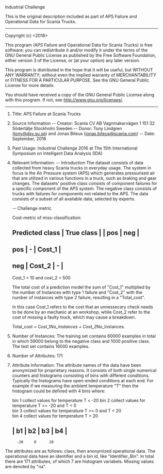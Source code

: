 
Industrial Challenge

This is the original description included as part of APS Failure and Operational Data for Scania Trucks.

*****

Copyright (c) <2016> <Scania CV AB>

This program (APS Failure and Operational Data for Scania Trucks) is 
free software: you can redistribute it and/or modify
it under the terms of the GNU General Public License as published by
the Free Software Foundation, either version 3 of the License, or
(at your option) any later version.

This program is distributed in the hope that it will be useful,
but WITHOUT ANY WARRANTY; without even the implied warranty of
MERCHANTABILITY or FITNESS FOR A PARTICULAR PURPOSE.  See the
GNU General Public License for more details.

You should have received a copy of the GNU General Public License
along with this program.  If not, see <http://www.gnu.org/licenses/>.

------------------------------------------------------------------------

1. Title: APS Failure at Scania Trucks

2. Source Information
   -- Creator: Scania CV AB
               Vagnmakarvägen 1 
               151 32 Södertälje 
               Stockholm
               Sweden 
   -- Donor:   Tony Lindgren (tony@dsv.su.se) and Jonas Biteus (jonas.biteus@scania.com)
   -- Date:    September, 2016
 
3. Past Usage:
   Industrial Challenge 2016 at The 15th International Symposium on Intelligent Data Analysis (IDA) 
 
4. Relevant Information:
   -- Introduction
     The dataset consists of data collected from heavy Scania 
     trucks in everyday usage. The system in focus is the 
     Air Pressure system (APS) which generates pressurised 
     air that are utilized in various functions in a truck, 
     such as braking and gear changes. The datasets' 
     positive class consists of component failures 
     for a specific component of the APS system. 
     The negative class consists of trucks with failures 
     for components not related to the APS. The data consists 
     of a subset of all available data, selected by experts. 

   -- Challenge metric  

     Cost-metric of miss-classification:

     Predicted class |      True class       |
                     |    pos    |    neg    |
     -----------------------------------------
      pos            |     -     |  Cost_1   |
     -----------------------------------------
      neg            |  Cost_2   |     -     |
     -----------------------------------------
     Cost_1 = 10 and cost_2 = 500

     The total cost of a prediction model the sum of "Cost_1" 
     multiplied by the number of Instances with type 1 failure 
     and "Cost_2" with the number of instances with type 2 failure, 
     resulting in a "Total_cost".

     In this case Cost_1 refers to the cost that an unnessecary 
     check needs to be done by an mechanic at an workshop, while 
     Cost_2 refer to the cost of missing a faulty truck, 
     which may cause a breakdown.

     Total_cost = Cost_1*No_Instances + Cost_2*No_Instances.

5. Number of Instances: 
     The training set contains 60000 examples in total in which 
     59000 belong to the negative class and 1000 positive class. 
     The test set contains 16000 examples. 

6. Number of Attributes: 171 

7. Attribute Information:
   The attribute names of the data have been anonymized for 
   proprietary reasons. It consists of both single numerical 
   counters and histograms consisting of bins with different 
   conditions. Typically the histograms have open-ended 
   conditions at each end. For example if we measuring 
   the ambient temperature "T" then the histogram could 
   be defined with 4 bins where: 

   bin 1 collect values for temperature T < -20
   bin 2 collect values for temperature T >= -20 and T < 0     
   bin 3 collect values for temperature T >= 0 and T < 20  
   bin 4 collect values for temperature T > 20 

   |  b1  |  b2  |  b3  |  b4  |   
   ----------------------------- 
         -20     0      20

  The attributes are as follows: class, then 
  anonymized operational data. The operational data have 
  an identifier and a bin id, like "Identifier_Bin".
  In total there are 171 attributes, of which 7 are 
  histogram variabels. Missing values are denoted by "na".

